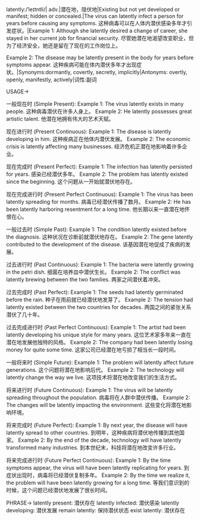 latently:/ˈleɪtntli/| adv.|潜在地，隐伏地|Existing but not yet developed or manifest; hidden or concealed.|The virus can latently infect a person for years before causing any symptoms. 这种病毒可以在人体内潜伏感染多年才引发症状。|Example 1:  Although she latently desired a change of career, she stayed in her current job for financial security. 尽管她潜在地渴望改变职业，但为了经济安全，她还是留在了现在的工作岗位上。

Example 2: The disease may be latently present in the body for years before symptoms appear. 这种疾病可能在体内潜伏多年才出现症状。|Synonyms:dormantly, covertly, secretly, implicitly|Antonyms: overtly, openly, manifestly, actively|词性:副词

USAGE->

一般现在时 (Simple Present):
Example 1: The virus latently exists in many people. 这种病毒潜伏在许多人身上。
Example 2: He latently possesses great artistic talent. 他潜在地拥有伟大的艺术天赋。

现在进行时 (Present Continuous):
Example 1: The disease is latently developing in him. 这种疾病正在他体内潜伏发展。
Example 2:  The economic crisis is latently affecting many businesses. 经济危机正潜在地影响着许多企业。

现在完成时 (Present Perfect):
Example 1: The infection has latently persisted for years. 感染已经潜伏多年。
Example 2: The problem has latently existed since the beginning. 这个问题从一开始就潜伏地存在。

现在完成进行时 (Present Perfect Continuous):
Example 1: The virus has been latently spreading for months. 病毒已经潜伏传播了数月。
Example 2:  He has been latently harboring resentment for a long time. 他长期以来一直潜在地怀恨在心。


一般过去时 (Simple Past):
Example 1: The condition latently existed before the diagnosis.  这种状况在诊断前就潜伏地存在。
Example 2: The gene latently contributed to the development of the disease. 该基因潜在地促成了疾病的发展。

过去进行时 (Past Continuous):
Example 1: The bacteria were latently growing in the petri dish. 细菌在培养皿中潜伏生长。
Example 2: The conflict was latently brewing between the two families.  两家之间潜伏着冲突。

过去完成时 (Past Perfect):
Example 1: The seeds had latently germinated before the rain. 种子在雨前就已经潜伏地发芽了。
Example 2:  The tension had latently existed between the two countries for decades. 两国之间的紧张关系潜伏了几十年。

过去完成进行时 (Past Perfect Continuous):
Example 1: The artist had been latently developing his unique style for many years. 这位艺术家多年来一直在潜在地发展他独特的风格。
Example 2: The company had been latently losing money for quite some time. 这家公司已经潜在地亏损了相当长一段时间。

一般将来时 (Simple Future):
Example 1: The problem will latently affect future generations. 这个问题将潜在地影响后代。
Example 2: The technology will latently change the way we live. 这项技术将潜在地改变我们的生活方式。


将来进行时 (Future Continuous):
Example 1: The virus will be latently spreading throughout the population. 病毒将在人群中潜伏传播。
Example 2:  The changes will be latently impacting the environment. 这些变化将潜在地影响环境。


将来完成时 (Future Perfect):
Example 1: By next year, the disease will have latently spread to other countries. 到明年，这种疾病将潜伏地传播到其他国家。
Example 2: By the end of the decade, technology will have latently transformed many industries. 到本世纪末，科技将潜在地改变许多行业。

将来完成进行时 (Future Perfect Continuous):
Example 1: By the time symptoms appear, the virus will have been latently replicating for years. 到症状出现时，病毒将已经潜伏复制多年。
Example 2: By the time we realize it, the problem will have been latently growing for a long time. 等我们意识到的时候，这个问题已经潜伏地发展了很长时间。


PHRASE->
latently present: 潜伏存在
latently infected: 潜伏感染
latently developing: 潜伏发展
remain latently: 保持潜伏状态
exist latently: 潜伏存在
